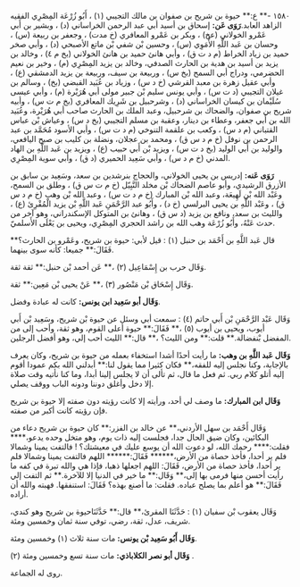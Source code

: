 ١٥٨٠ -** ع:** حيوة بن شريح بن صفوان بن مالك التجيبي (١) ، أَبُو زُرْعَة المِصْرِي الفقيه الزاهد العابد.**رَوَى عَن:** إسحاق بن أسيد أبي عبد الرحمن الخراساني (د) ، وبشير بن أَبي عَمْرو الخولاني (عخ) ، وبكر بن عَمْرو المعافري (خ مدت) ، وجعفر بن ربيعة (س) ، وحسان بن عَبد اللَّهِ الأُمَوِي (س) ، وحسين بْن شفي بْن ماتع الأصبحي (د) ، وأبي صخر حميد بن زياد الخراط (م د ت ق) ، وأبي هانئ حميد بن هانئ الخولاني (بخ م ٤) ، وخالد بن يزيد بن أسيد بن هدية بن الحارث الصدفي، وخالد بن يزيد المِصْرِي (م) ، وخير بن نعيم الحضرمي، ودراج أبي السمح (بخ س) ، وربيعة بن سيف، وربيعة بن يزيد الدمشقي (ع) ، وأبي عقيل زهرة بن معبد القرشي (خ د س) ، وزياد بن عُبَيد القبضي (بخ) ، وسالم بن غيلان التجيبي (د ت س) ، وأبي يونس سليم بْن جبير مولى أبي هُرَيْرة (م) ، وأبي عيسى سُلَيْمان بن كيسان الخراساني (د) ، وشرحبيل بن شَرِيك المعافري (بخ م ت س) ، وأبيه شريح بن صفوان، والضحاك بن شرحبيل، وعبد الملك بن الحارث صاحب أبي هُرَيْرة، وعُبَيد الله بن أَبي جعفر، وعطاء بن دينار، وعقبة بن مسلم التجيبي (بخ د س) ، وعياش بْن عباس القتباني (م د س) ، وكعب بن علقمة التنوخي (م د ت س) ، وأبي الأسود مُحَمَّد بن عبد الرحمن بن نوفل (خ م د س ق) ، ومحمد بن عجلان، ونضلة بن كليب بن صبح اليافعي، والوليد بن أَبي الوليد (بخ د ت س) ، ويزيد بْن أَبي حبيب (ع) ، ويزيد بن عَبد اللَّهِ بن الهاد المدني (خ م د س) ، وأبي سَعِيد الحميري (د ق) ، وأبي سوية المِصْرِي.

**رَوَى عَنه:** إدريس بن يحيى الخولاني، والحجاج بنرشدين بن سعد، وسَعِيد بن سابق بن الأزرق الرشيدي، وأبو عاصم الضحاك بْن مخلد النَّبِيّل (خ م ت س ق) ، وطلق بن السمح، وعَبْد الله بْن لَهِيعَة، وعبد الله بْن المبارك (خ م د ت س) ، وعبد الله بْن وهب (خ م د س ق) ، وعَبْد اللَّهِ بن يحيى البرلسي (خ د) ، وأَبُو عبد الرَّحْمَنِ عَبد اللَّهِ بْن يزيد الْمُقْرِئ (ع) ، والليث بن سعد، ونافع بن يزيد (د س ق) ، وهانئ بن المتوكل الإسكندراني، وهو آخر من حدث عَنْهُ، وأَبُو زُرْعَة وهب الله بن راشد الحجري المِصْرِي، ويحيى بن يَعْلَى الأَسلميّ.

قال عَبد اللَّهِ بن أَحْمَد بن حنبل (١) : قيل لأبي: حيوة بن شريح، وعَمْرو بن الحارث؟** فَقَالَ:** جميعا: كأنه سوى بينهما.

وَقَال حرب بن إِسْمَاعِيل (٢) ،** عَن أحمد بْن حنبل:** ثقة ثقة.

وَقَال إِسْحَاق بْن مَنْصُور (٣) ،** عَنْ يحيى بْن مَعِين:** ثقة.

**وَقَال أبو سَعِيد ابن يونس:** كانت له عبادة وفضل.

وَقَال عَبْد الرَّحْمَنِ بْن أَبي حاتم (٤) : سمعت أبي وسئل عن حيوة بْن شريح، وسَعِيد بْن أَبي أيوب، ويحيى بن أيوب (٥) ،** فَقَالَ:** حيوة أعلى القوم، وهو ثقة، وأحب إلى من المفضل بْنفضالة.** قلت:** ومن الليث؟ ،** قال:** الليث أحب إلي، وهو أفضل الرجلين.

**وَقَال عَبد اللَّهِ بن وهب:** ما رأيت أحدًا أشدا استخفاء بعمله من حيوة بن شريح، وكان يعرف بالإجابة، وكنا نجلس إليه للفقه،** فكان كثيرا مما يقول لنا:** أبدلني الله بكم عمودا أقوم إليه أتلو كلام ربي. ثم فعل ما قال، ثم تألى أن لا يجلس إلينا أبدا، وما كنا نأتيه وقت صلاة إلا دخل وأغلق دوننا ودونه الباب ووقف يصلي.

**وَقَال ابن المبارك:** ما وصف لي أحد، ورأيته إلا كانت رؤيته دون صفته إلا حيوة بن شريح فإن رؤيته كانت أكبر من صفته.

وَقَال أَحْمَد بن سهل الأردني،** عن خالد بن الفزر:** كان حيوة بن شريح دعاء من البكائين، وكان ضيق الحال جدا، فجلست إليه ذات يوم، وهو متخل وحده يدعو،**** فقلت:**** رحمك الله، لو دعوت الله أن يوسع عليك في معيشتك؟ ! فالتفت يمينا وشمالا فلم ير أحدا، فأخذ حصاة من الأرض،****** فَقَالَ:****** اللهم فالتفت يمينا وشمالا فلم ير أحدا، فأخذ حصاة من الأرض، فَقَالَ: اللهم اجعلها ذهبا، فإذا هي والله تبرة في كفه ما رأيت أحسن منها فرمى بها إلى،** وَقَال:** ما خير في الدنيا إلا للآخرة.** ثم التفت إلي فَقَالَ:** هو أعلم بما يصلح عباده. فقلت: ما أصنع بهذه؟ فَقَالَ: استنفقها. فهبته والله أن أراده.

وَقَال يعقوب بْن سفيان (١) : حَدَّثَنَا المقرئ،** قال:** حَدَّثَنَاحيوة بن شريح وهو كندي، شريف، عدل، ثقة، رضي، توفي سنة ثمان وخمسين ومئة.

**وَقَال أَبُو سَعِيد بْن يونس:** مات سنة ثلاث (١) وخمسين ومئة.

**وَقَال أبو نصر الكلاباذي:** مات سنة تسع وخمسين ومئة (٢) .

روى له الجماعة.